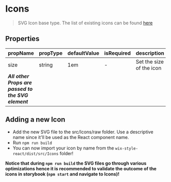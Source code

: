 # Icons

> SVG Icon base type. The list of existing icons can be found [here]('https://wix.github.io/wix-style-react/?selectedKind=6.%20Common&selectedStory=6.5%20Icons&full=0&down=0&left=1&panelRight=0') 

## Properties

| propName | propType | defaultValue | isRequired | description |
|----------|----------|--------------|------------|-------------|
| size | string | 1em | - | Set the size of the icon |
| ***All other Props are passed to the SVG element*** | | | | |

## Adding a new Icon

* Add the new SVG file to the src/Icons/raw folder. Use a descriptive name since it'll be used as the React component name.
* Run `npm run build`
* You can now import your icon by name from the `wix-style-react/dist/src/Icons` folder!

**Notice that during `npm run build` the SVG files go through various optimizations hence it is recommended to validate the outcome of the icons in storybook (`npm start` and navigate to Icons)!** 

